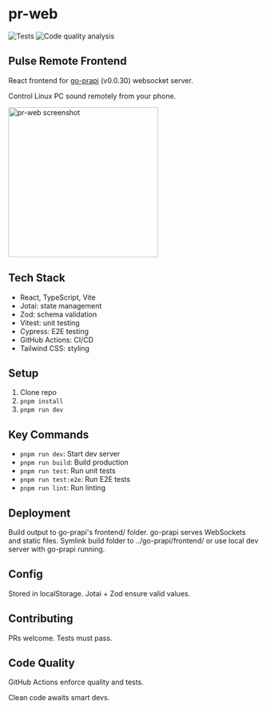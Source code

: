 # pr-web

![Tests](https://github.com/undg/pr-web/actions/workflows/test.yml/badge.svg)
![Code quality analysis](https://github.com/undg/pr-web/actions/workflows/codeql-analysis.yml/badge.svg)

## Pulse Remote Frontend

React frontend for [go-prapi](https://github.com/undg/go-prapi) (v0.0.30) websocket server.

Control Linux PC sound remotely from your phone.

<img src="https://undg.dev/img/pr-web-ss.png" width="300" alt="pr-web screenshot">

## Tech Stack

- React, TypeScript, Vite
- Jotai: state management
- Zod: schema validation
- Vitest: unit testing
- Cypress: E2E testing
- GitHub Actions: CI/CD
- Tailwind CSS: styling

## Setup

1. Clone repo
2. `pnpm install`
3. `pnpm run dev`

## Key Commands

- `pnpm run dev`: Start dev server
- `pnpm run build`: Build production
- `pnpm run test`: Run unit tests
- `pnpm run test:e2e`: Run E2E tests
- `pnpm run lint`: Run linting

## Deployment

Build output to go-prapi's frontend/ folder. go-prapi serves WebSockets and static files. Symlink build folder to ../go-prapi/frontend/ or use local dev server with go-prapi running.

## Config

Stored in localStorage. Jotai + Zod ensure valid values.

## Contributing

PRs welcome. Tests must pass.

## Code Quality

GitHub Actions enforce quality and tests.

Clean code awaits smart devs.
